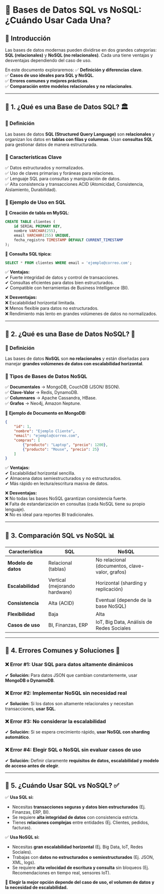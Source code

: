 # 📌 Bases de Datos SQL vs NoSQL: ¿Cuándo Usar Cada Una?

## 📌 Introducción
Las bases de datos modernas pueden dividirse en dos grandes categorías: **SQL (relacionales)** y **NoSQL (no relacionales)**. Cada una tiene ventajas y desventajas dependiendo del caso de uso.

En este documento exploraremos:
✅ **Definición y diferencias clave**.  
✅ **Casos de uso ideales para SQL y NoSQL**.  
✅ **Errores comunes y mejores prácticas**.  
✅ **Comparación entre modelos relacionales y no relacionales**.  

---

## 📍 1. ¿Qué es una Base de Datos SQL? 🏛️

### 📌 Definición
Las bases de datos **SQL (Structured Query Language)** son **relacionales** y organizan los datos en **tablas con filas y columnas**. Usan **consultas SQL** para gestionar datos de manera estructurada.

### 🔹 **Características Clave**
✅ Datos estructurados y normalizados.  
✅ Uso de claves primarias y foráneas para relaciones.  
✅ Lenguaje SQL para consultas y manipulación de datos.  
✅ Alta consistencia y transacciones ACID (Atomicidad, Consistencia, Aislamiento, Durabilidad).  

### 📌 **Ejemplo de Uso en SQL**
📄 **Creación de tabla en MySQL**:
```sql
CREATE TABLE clientes (
    id SERIAL PRIMARY KEY,
    nombre VARCHAR(255),
    email VARCHAR(255) UNIQUE,
    fecha_registro TIMESTAMP DEFAULT CURRENT_TIMESTAMP
);
```
📄 **Consulta SQL típica:**
```sql
SELECT * FROM clientes WHERE email = 'ejemplo@correo.com';
```

✅ **Ventajas:**  
✔ Fuerte integridad de datos y control de transacciones.  
✔ Consultas eficientes para datos bien estructurados.  
✔ Compatible con herramientas de Business Intelligence (BI).  

❌ **Desventajas:**  
❌ Escalabilidad horizontal limitada.  
❌ Menos flexible para datos no estructurados.  
❌ Rendimiento más lento en grandes volúmenes de datos no normalizados.  

---

## 📍 2. ¿Qué es una Base de Datos NoSQL? 📂

### 📌 Definición
Las bases de datos **NoSQL** son **no relacionales** y están diseñadas para manejar **grandes volúmenes de datos con escalabilidad horizontal**.

### 🔹 **Tipos de Bases de Datos NoSQL**
✅ **Documentales** → MongoDB, CouchDB (JSON/ BSON).  
✅ **Clave-Valor** → Redis, DynamoDB.  
✅ **Columnares** → Apache Cassandra, HBase.  
✅ **Grafos** → Neo4j, Amazon Neptune.  

📄 **Ejemplo de Documento en MongoDB:**
```json
{
    "id": 1,
    "nombre": "Ejemplo Cliente",
    "email": "ejemplo@correo.com",
    "compras": [
        {"producto": "Laptop", "precio": 1200},
        {"producto": "Mouse", "precio": 25}
    ]
}
```

✅ **Ventajas:**  
✔ Escalabilidad horizontal sencilla.  
✔ Almacena datos semiestructurados y no estructurados.  
✔ Más rápido en lectura/escritura masiva de datos.  

❌ **Desventajas:**  
❌ No todas las bases NoSQL garantizan consistencia fuerte.  
❌ Falta de estandarización en consultas (cada NoSQL tiene su propio lenguaje).  
❌ No es ideal para reportes BI tradicionales.  

---

## 📍 3. Comparación SQL vs NoSQL 📊

| **Característica** | **SQL** | **NoSQL** |
|-------------------|--------|---------|
| **Modelo de datos** | Relacional (tablas) | No relacional (documentos, clave-valor, grafos) |
| **Escalabilidad** | Vertical (mejorando hardware) | Horizontal (sharding y replicación) |
| **Consistencia** | Alta (ACID) | Eventual (depende de la base NoSQL) |
| **Flexibilidad** | Baja | Alta |
| **Casos de uso** | BI, Finanzas, ERP | IoT, Big Data, Análisis de Redes Sociales |

---

## 📍 4. Errores Comunes y Soluciones 🚨

### ❌ **Error #1: Usar SQL para datos altamente dinámicos**
✔ **Solución:** Para datos JSON que cambian constantemente, usar **MongoDB o DynamoDB**.

### ❌ **Error #2: Implementar NoSQL sin necesidad real**
✔ **Solución:** Si los datos son altamente relacionales y necesitan transacciones, **usar SQL**.

### ❌ **Error #3: No considerar la escalabilidad**
✔ **Solución:** Si se espera crecimiento rápido, **usar NoSQL con sharding automático**.

### ❌ **Error #4: Elegir SQL o NoSQL sin evaluar casos de uso**
✔ **Solución:** Definir claramente **requisitos de datos, escalabilidad y modelo de acceso antes de elegir**.

---

## 📍 5. ¿Cuándo Usar SQL vs NoSQL? ✅

✅ **Usa SQL si:**  
- Necesitas **transacciones seguras y datos bien estructurados** (Ej. Finanzas, ERP, BI).  
- Se requiere **alta integridad de datos** con consistencia estricta.  
- Tienes **relaciones complejas** entre entidades (Ej. Clientes, pedidos, facturas).  

✅ **Usa NoSQL si:**  
- Necesitas **gran escalabilidad horizontal** (Ej. Big Data, IoT, Redes Sociales).  
- Trabajas con **datos no estructurados o semiestructurados** (Ej. JSON, XML, logs).  
- Se requiere **alta velocidad de escritura y consulta** sin bloqueos (Ej. Recomendaciones en tiempo real, sensores IoT).  

📌 **Elegir la mejor opción depende del caso de uso, el volumen de datos y la necesidad de escalabilidad.**

